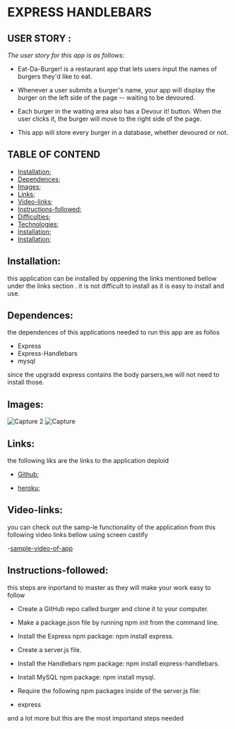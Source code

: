 # EXPRESS HANDLEBARS

## USER STORY :

*The user story for this app is as follows*:

- Eat-Da-Burger! is a restaurant app that lets users input the names of burgers they'd like to eat.

- Whenever a user submits a burger's name, your app will display the burger on the left side of the page -- waiting to be devoured.

- Each burger in the waiting area also has a Devour it! button. When the user clicks it, the burger will move to the right side of the page.

- This app will store every burger in a database, whether devoured or not.

## TABLE OF CONTEND

- [Installation](#installation);
- [Dependences](#dependences);
- [Images](#images);
- [Links](#links);
- [Video-links](#video-links);
- [Instructions-followed](#instructions-followed);
- [Difficulties](#difficulties);
- [Technologies](#technologies);
- [Installation](#installation);
- [Installation](#installation);

## Installation:

this application can be installed by oppening the links mentioned bellow under the links section .
it is not difficult to install as it is easy to install and use.

## Dependences: 

the dependences of this applications needed to run this app are as follos 

- Express
- Express-Handlebars
- mysql

since the upgradd express contains the body parsers,we will not need to install those.

## Images: 

![Capture 2](https://user-images.githubusercontent.com/71171928/104843117-42f5ae00-58c9-11eb-931a-8417c90735b8.PNG)
![Capture](https://user-images.githubusercontent.com/71171928/104843118-42f5ae00-58c9-11eb-918b-1739a71f568e.PNG)



## Links:
the following liks are the links to the application deploid

- [Github](https://github.com/chunga-codder/Express-Handlebars);

- [heroku](https://blooming-lowlands-38275.herokuapp.com/);


## Video-links:

you can check out the samp-le functionality of the application from this following video links bellow using screen castify

-[sample-video-of-app](https://drive.google.com/file/d/1xvQDGRsobU_6tQ7xWFAWnTBTn9Tv6jOs/view)

## Instructions-followed:

this steps are inportand to master as they will make your work easy to follow

- Create a GitHub repo called burger and clone it to your computer.

- Make a package.json file by running npm init from the command line.

- Install the Express npm package: npm install express.

- Create a server.js file.

- Install the Handlebars npm package: npm install express-handlebars.

- Install MySQL npm package: npm install mysql.

- Require the following npm packages inside of the server.js file:

- express

and a lot more but this are the most importand steps needed

